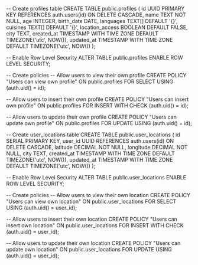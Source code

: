 -- Create profiles table
CREATE TABLE public.profiles (
    id UUID PRIMARY KEY REFERENCES auth.users(id) ON DELETE CASCADE,
    name TEXT NOT NULL,
    age INTEGER,
    birth_date DATE,
    languages TEXT[] DEFAULT '{}',
    cuisines TEXT[] DEFAULT '{}',
    location_access BOOLEAN DEFAULT FALSE,
    city TEXT,
    created_at TIMESTAMP WITH TIME ZONE DEFAULT TIMEZONE('utc', NOW()),
    updated_at TIMESTAMP WITH TIME ZONE DEFAULT TIMEZONE('utc', NOW())
);

-- Enable Row Level Security
ALTER TABLE public.profiles ENABLE ROW LEVEL SECURITY;

-- Create policies
-- Allow users to view their own profile
CREATE POLICY "Users can view own profile" 
ON public.profiles 
FOR SELECT 
USING (auth.uid() = id);

-- Allow users to insert their own profile
CREATE POLICY "Users can insert own profile" 
ON public.profiles 
FOR INSERT 
WITH CHECK (auth.uid() = id);

-- Allow users to update their own profile
CREATE POLICY "Users can update own profile" 
ON public.profiles 
FOR UPDATE 
USING (auth.uid() = id);

-- Create user_locations table
CREATE TABLE public.user_locations (
    id SERIAL PRIMARY KEY,
    user_id UUID REFERENCES auth.users(id) ON DELETE CASCADE,
    latitude DECIMAL NOT NULL,
    longitude DECIMAL NOT NULL,
    city TEXT,
    created_at TIMESTAMP WITH TIME ZONE DEFAULT TIMEZONE('utc', NOW()),
    updated_at TIMESTAMP WITH TIME ZONE DEFAULT TIMEZONE('utc', NOW())
);

-- Enable Row Level Security
ALTER TABLE public.user_locations ENABLE ROW LEVEL SECURITY;

-- Create policies
-- Allow users to view their own location
CREATE POLICY "Users can view own location" 
ON public.user_locations 
FOR SELECT 
USING (auth.uid() = user_id);

-- Allow users to insert their own location
CREATE POLICY "Users can insert own location" 
ON public.user_locations 
FOR INSERT 
WITH CHECK (auth.uid() = user_id);

-- Allow users to update their own location
CREATE POLICY "Users can update own location" 
ON public.user_locations 
FOR UPDATE 
USING (auth.uid() = user_id);

